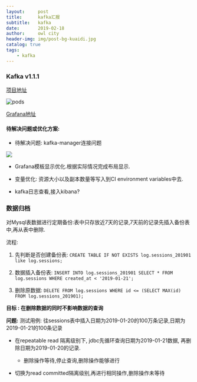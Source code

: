 ```yaml
---
layout:     post
title:      kafka汇报
subtitle:   kafka
date:       2019-02-18
author:     owl city
header-img: img/post-bg-kuaidi.jpg
catalog: true
tags:
    - kafka
---
```


### Kafka     v1.1.1

[项目地址](https://git.saybot.net/cody.yang/k8s-kafka)

![pods](https://ws4.sinaimg.cn/large/006tKfTcgy1g0adlmz8l1j30d903vaa9.jpg)

[Grafana地址](https://grafana-k8s.dev.saybot.net/d/q3Mfvnhmk/kafka-metrics-monitor?orgId=1&from=now-2d&to=now)

#### 待解决问题或优化方案:
- 待解决问题: kafka-manager连接问题

![](https://ws3.sinaimg.cn/large/006tKfTcgy1g0adoxr4x9j30j70bqab7.jpg)


- Grafana模板显示优化.根据实际情况完成布局显示.

- 变量优化: 资源大小以及副本数量等写入到CI environment variables中去.

- kafka日志查看,接入kibana?




### 数据归档
对Mysql表数据进行定期备份:表中只存放近7天的记录,7天前的记录先插入备份表中,再从表中删除.

流程:

1. 先判断是否创建备份表:  `CREATE TABLE IF NOT EXISTS log.sessions_201901 like log.sessions;`

2. 数据插入备份表: `INSERT INTO log.sessions_201901 SELECT * FROM log.sessions WHERE created_at < '2019-01-21';`

3. 删除原数据: `DELETE FROM log.sessions WHERE id <= (SELECT MAX(id) FROM log.sessions_201901);`

**目标 :  在删除数据的同时不影响数据的查询**

**问题:**
测试用例: 往sessions表中插入日期为2019-01-20的100万条记录,日期为2019-01-21的100条记录
- 在repeatable read 隔离级别下, jdbc先循环查询日期为2019-01-21数据, 再删除日期为2019-01-20的记录.
    - 删除操作等待,停止查询,删除操作能够进行

- 切换为read committed隔离级别,再进行相同操作,删除操作未等待
